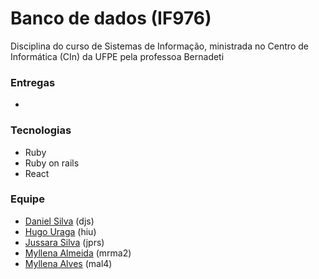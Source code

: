 <h1><b>Banco de dados (IF976)</b></h1>

   Disciplina do curso de Sistemas de Informação, ministrada no Centro de Informática (CIn) da UFPE pela professoa Bernadeti

<h3><b>Entregas</b></h3>
<ul>
    <li></li>
</ul>

<h3><b>Tecnologias</b></h3>
<ul>
    <li>Ruby</li>
    <li>Ruby on rails</li>
    <li>React</li>
</ul>
<h3>Equipe</h3>
<ul>
    <li><a href="https://github.com/shirubadan">Daniel Silva</a> (djs)</li>
    <li><a href="https://github.com/hugouraga">Hugo Uraga</a> (hiu)</li>
    <li><a href="https://github.com/jussararodrigues">Jussara Silva</a> (jprs)</li>
    <li><a href="https://github.com/MyllenaAlmeida">Myllena Almeida</a> (mrma2)</li>
    <li><a href="https://github.com/myllenaalves">Myllena Alves</a> (mal4)</li> 
</ul>

